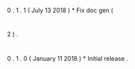 #
0
.
1
.
1
(
July
13
2018
)
*
Fix
doc
gen
(
#
2
)
.
#
0
.
1
.
0
(
January
11
2018
)
*
Initial
release
.
